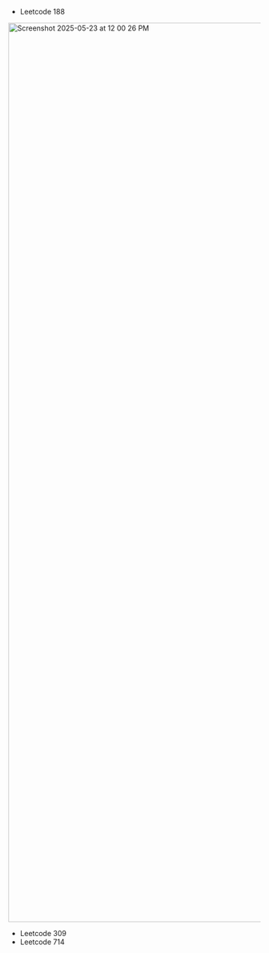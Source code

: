 - Leetcode 188
<img width="1792" alt="Screenshot 2025-05-23 at 12 00 26 PM" src="https://github.com/user-attachments/assets/3a976f61-67c1-4c0a-b295-802363c6935c" />

- Leetcode 309
- Leetcode 714
